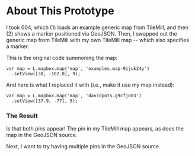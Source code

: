 # About This Prototype

I took 004, which (1) loads an example generic map from TileMill, and then (2) shows a marker positioned via GeoJSON. Then, I swapped out the generic map from TileMill with my own TileMill map -- which also specifies a marker. 

This is the original code summoning the map:
    
    var map = L.mapbox.map('map', 'examples.map-9ijuk24y')
      .setView([38, -102.0], 9);

And here is what I replaced it with (i.e., make it use my map instead):

    var map = L.mapbox.map('map', 'davidpots.g9cfjo03')
      .setView([37.9, -77], 5);

### The Result

Is that both pins appear! The pin in my TileMill map appears, as does the map in the GeoJSON source.

Next, I want to try having multiple pins in the GeoJSON source.
